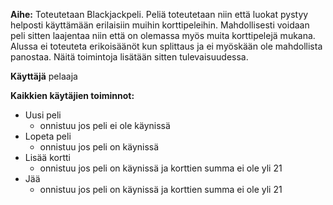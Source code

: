 ﻿**Aihe:** 
   Toteutetaan Blackjackpeli. Peliä toteutetaan niin että luokat pystyy helposti käyttämään erilaisiin muihin korttipeleihin. Mahdollisesti voidaan peli sitten laajentaa niin että on olemassa myös muita korttipelejä mukana. Alussa ei toteuteta erikoisäänöt kun splittaus ja ei myöskään ole mahdollista panostaa. Näitä toimintoja lisätään sitten tulevaisuudessa.

**Käyttäjä** pelaaja

**Kaikkien käytäjien toiminnot:**

* Uusi peli
  * onnistuu jos peli ei ole käynissä
* Lopeta peli
  + onnistuu jos peli on käynissä
* Lisää kortti
  * onnistuu jos peli on käynissä ja korttien summa ei ole yli 21
* Jää
  * onnistuu jos peli on käynissä ja korttien summa ei ole yli 21